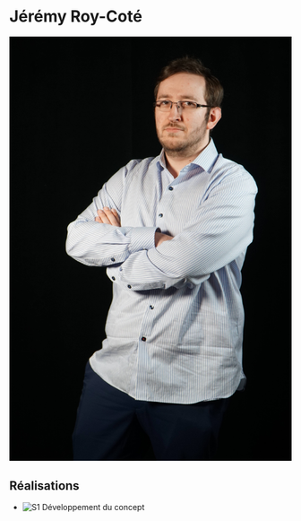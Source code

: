 # Jérémy Roy-Coté

 ![Jérémy_Roy_Coté](../img/jérémy-min.jpg)

 ## Réalisations

 <!-- Une image par semaine de la réalisation dont tu es le plus fier avec une légende -->

* ![S1 Développement du concept](https://fakeimg.pl/400x400?text=Concept)

